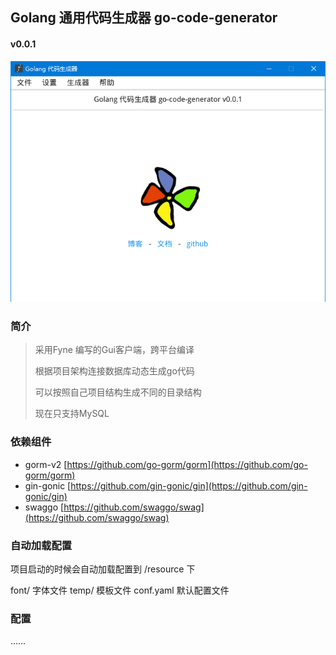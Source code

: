 ## Golang 通用代码生成器 go-code-generator

#### v0.0.1

![首页](https://raw.githubusercontent.com/sunzhonghui/go-code-generator/master/resource/images/main.png)

### 简介

> 采用Fyne 编写的Gui客户端，跨平台编译
>
> 根据项目架构连接数据库动态生成go代码
>
> 可以按照自己项目结构生成不同的目录结构
>
> 现在只支持MySQL

### 依赖组件

- gorm-v2 [https://github.com/go-gorm/gorm](https://github.com/go-gorm/gorm)
- gin-gonic [https://github.com/gin-gonic/gin](https://github.com/gin-gonic/gin)
- swaggo [https://github.com/swaggo/swag](https://github.com/swaggo/swag)

### 自动加载配置

项目启动的时候会自动加载配置到 /resource 下

font/ 字体文件
temp/ 模板文件
conf.yaml 默认配置文件

### 配置

……




